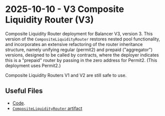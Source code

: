 # 2025-10-10 - V3 Composite Liquidity Router (V3)

Composite Liquidity Router deployment for Balancer V3, version 3.
This version of the `CompositeLiquidityRouter` restores nested pool functionality, and incorporates an extensive refactoring of the router inheritance structure, namely unifying regular (permit2) and prepaid ("aggregator") versions, designed to be called by contracts, where the deployer indicates this is a "prepaid" router by passing in the zero address for Permit2. (This deployment uses Permit2.)

Composite Liquidity Routers V1 and V2 are still safe to use.

## Useful Files

- [Code](https://github.com/balancer/balancer-v3-monorepo/commit/46e053b17c0761a07b5fff899e8c7a7fb1a74874).
- [`CompositeLiquidityRouter` artifact](./artifact/CompositeLiquidityRouter.json)
